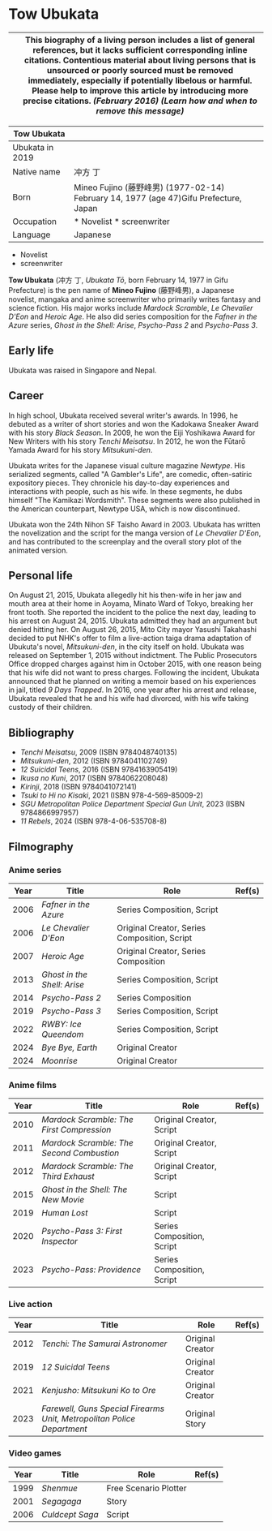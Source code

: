 # Tow Ubukata

|  | This **biography of a living person** includes a list of general references, but **it lacks sufficient corresponding inline citations**. Contentious material about living persons that is unsourced or poorly sourced **must be removed immediately**, especially if potentially libelous or harmful. Please help to improve this article by introducing more precise citations. *(February 2016)* *(Learn how and when to remove this message)* |
| --- | --- |

| Tow Ubukata | |
| --- | --- |
| Ubukata in 2019 | |
| Native name | 冲方 丁 |
| Born | Mineo Fujino (藤野峰男) (1977-02-14) February 14, 1977 (age 47\)Gifu Prefecture, Japan |
| Occupation | * Novelist * screenwriter |
| Language | Japanese |

* Novelist
* screenwriter

**Tow Ubukata** (冲方 丁, *Ubukata Tō*, born February 14, 1977 in Gifu Prefecture) is the pen name of **Mineo Fujino** (藤野峰男), a Japanese novelist, mangaka and anime screenwriter who primarily writes fantasy and science fiction. His major works include *Mardock Scramble*, *Le Chevalier D'Eon* and *Heroic Age*. He also did series composition for the *Fafner in the Azure* series, *Ghost in the Shell: Arise*, *Psycho-Pass 2* and *Psycho-Pass 3*.

Early life
----------

Ubukata was raised in Singapore and Nepal.

Career
------

In high school, Ubukata received several writer's awards. In 1996, he debuted as a writer of short stories and won the Kadokawa Sneaker Award with his story *Black Season*. In 2009, he won the Eiji Yoshikawa Award for New Writers with his story *Tenchi Meisatsu*. In 2012, he won the Fūtarō Yamada Award for his story *Mitsukuni-den*.

Ubukata writes for the Japanese visual culture magazine *Newtype*. His serialized segments, called "A Gambler's Life", are comedic, often-satiric expository pieces. They chronicle his day-to-day experiences and interactions with people, such as his wife. In these segments, he dubs himself "The Kamikazi Wordsmith". These segments were also published in the American counterpart, Newtype USA, which is now discontinued.

Ubukata won the 24th Nihon SF Taisho Award in 2003\. Ubukata has written the novelization and the script for the manga version of *Le Chevalier D'Eon*, and has contributed to the screenplay and the overall story plot of the animated version.

Personal life
-------------

On August 21, 2015, Ubukata allegedly hit his then-wife in her jaw and mouth area at their home in Aoyama, Minato Ward of Tokyo, breaking her front tooth. She reported the incident to the police the next day, leading to his arrest on August 24, 2015\. Ubukata admitted they had an argument but denied hitting her. On August 26, 2015, Mito City mayor Yasushi Takahashi decided to put NHK's offer to film a live-action taiga drama adaptation of Ubukuta's novel, *Mitsukuni-den*, in the city itself on hold. Ubukata was released on September 1, 2015 without indictment. The Public Prosecutors Office dropped charges against him in October 2015, with one reason being that his wife did not want to press charges. Following the incident, Ubukata announced that he planned on writing a memoir based on his experiences in jail, titled *9 Days Trapped*. In 2016, one year after his arrest and release, Ubukata revealed that he and his wife had divorced, with his wife taking custody of their children.

Bibliography
------------

* *Tenchi Meisatsu*, 2009 (ISBN 9784048740135\)
* *Mitsukuni-den*, 2012 (ISBN 9784041102749\)
* *12 Suicidal Teens*, 2016 (ISBN 9784163905419\)
* *Ikusa no Kuni*, 2017 (ISBN 9784062208048\)
* *Kirinji*, 2018 (ISBN 9784041072141\)
* *Tsuki to Hi no Kisaki*, 2021 (ISBN 978-4-569-85009-2\)
* *SGU Metropolitan Police Department Special Gun Unit*, 2023 (ISBN 9784866997957\)
* *11 Rebels*, 2024 (ISBN 978-4-06-535708-8\)

Filmography
-----------

### Anime series

| Year | Title | Role | Ref(s) |
| --- | --- | --- | --- |
| 2006 | *Fafner in the Azure* | Series Composition, Script |  |
| 2006 | *Le Chevalier D'Eon* | Original Creator, Series Composition, Script |  |
| 2007 | *Heroic Age* | Original Creator, Series Composition |  |
| 2013 | *Ghost in the Shell: Arise* | Series Composition, Script |  |
| 2014 | *Psycho-Pass 2* | Series Composition |  |
| 2019 | *Psycho-Pass 3* | Series Composition, Script |  |
| 2022 | *RWBY: Ice Queendom* | Series Composition, Script |  |
| 2024 | *Bye Bye, Earth* | Original Creator |  |
| 2024 | *Moonrise* | Original Creator |  |

### Anime films

| Year | Title | Role | Ref(s) |
| --- | --- | --- | --- |
| 2010 | *Mardock Scramble: The First Compression* | Original Creator, Script |  |
| 2011 | *Mardock Scramble: The Second Combustion* | Original Creator, Script |  |
| 2012 | *Mardock Scramble: The Third Exhaust* | Original Creator, Script |  |
| 2015 | *Ghost in the Shell: The New Movie* | Script |  |
| 2019 | *Human Lost* | Script |  |
| 2020 | *Psycho-Pass 3: First Inspector* | Series Composition, Script |  |
| 2023 | *Psycho-Pass: Providence* | Series Composition, Script |  |

### Live action

| Year | Title | Role | Ref(s) |
| --- | --- | --- | --- |
| 2012 | *Tenchi: The Samurai Astronomer* | Original Creator |  |
| 2019 | *12 Suicidal Teens* | Original Creator |  |
| 2021 | *Kenjusho: Mitsukuni Ko to Ore* | Original Creator |  |
| 2023 | *Farewell, Guns Special Firearms Unit, Metropolitan Police Department* | Original Story |  |

### Video games

| Year | Title | Role | Ref(s) |
| --- | --- | --- | --- |
| 1999 | *Shenmue* | Free Scenario Plotter |  |
| 2001 | *Segagaga* | Story |  |
| 2006 | *Culdcept Saga* | Script |  |